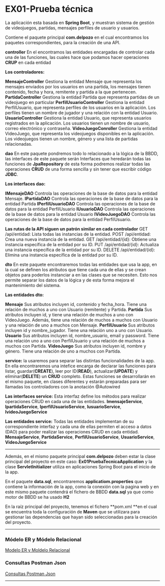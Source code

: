 # EX01-Prueba técnica

La aplicación esta basada en **Spring Boot**, y muestran sistema de gestión de videojuegos, partidas, mensajes perfiles de usuario y usuarios. 

Contiene el paquete principal **com.delpozo** en el cual encontramos los paquetes correspondientes, para la creación de una API.

**controller**
En el encontramos las entidades encargadas de controlar cada una de las funciones, las cuales hace que podamos hacer operaciones **CRUP** en cada entidad

**Los controladores:**

**MensajeController**
Gestiona la entidad Mensaje que representa los mensajes enviados por los usuarios en una partida, los mensajes tienen contenido, fecha y hora, remitente
y partida a la que pertenecen.
**PartidaController**
Gestiona la entidad Partida que representa partidas de un videojuego en particular
**PerfilUsuarioController**
Gestiona la entidad PerfilUsuario, que representa perfiles de los usuarios en la aplicación. Los perfiles tienen un nombre de jugador y una relación con la entidad Usuario.
**UsuarioController**
Gestiona la entidad Usuario, que representa usuarios registrados en la aplicación. Los usuarios tienen un nombre de usuario, correo electrónico y contraseña.
**VideoJuegoConroller**
Gestiona la entidad VideoJuego, que representa los videojuegos disponibles en la aplicación. Los videojuegos tienen un nombre, género y una lista de partidas relacionadas.
  
**dao** 
En este paquete pondremos todo lo relacionado a la lógica de la BBDD, las interfaces de este paquete serán Interfaces que heredarán todas las funciones de **JpaRepository** de esta forma podremos realizar todas las operaciones **CRUD** de una forma sencilla y sin tener que escribir código **JDBC**.

**Los interfaces dao:**

 **IMensajeDAO**
Controla las operaciones de la base de datos para la entidad Mensaje.
**IPartidaDAO**
Controla las operaciones de la base de datos para la entidad Partida
**IPerfilUsuarioDAO**
Controla las operaciones de la base de datos para la entidad PerfilUsuario
**IUsuarioDAO**
Controla las operaciones de la base de datos para la entidad Usuario
**IVideoJuegoDAO**
Controla las operaciones de la base de datos para la entidad PerfilUsuario.

**Las rutas de la API siguen un patrón similar en cada controlador**
GET /api/entidad:				Lista todas las instancias de la entidad.
POST /api/entidad:				Crea una nueva instancia de la entidad.
GET /api/entidad/{id}: 			Obtiene una instancia específica de la entidad por su ID.
PUT /api/entidad/{id}: 			Actualiza una instancia específica de la entidad por su ID.
DELETE /api/entidad/{id}: 		Elimina una instancia específica de la entidad por su ID.
  
**dto** 
En este paquete encontraremos todas las entidades que usa la app, en la cual se definen los atributos que tiene cada una de ellas y se crean objetos para poderlos instanciar a en las clases que se necesiten. Esto nos permite separar los datos de la lógica y de esta forma mejora el mantenimiento del sistema.

**Las entidades dto:**

**Mensaje**
Sus atributos incluyen id, contenido y fecha_hora. Tiene una relación de muchos a uno con Usuario (remitente) y Partida. 
**Partida**
Sus atributos incluyen id, y tiene una relación de muchos a uno con VideoJuego. Además, tiene una relación de muchos a muchos con Usuario y una relación de uno a muchos con Mensaje. 
**PerfilUsuario**
Sus atributos incluyen id y nombre_jugador. Tiene una relación uno a uno con Usuario.
**Usuario**
Sus atributos incluyen id, nombre_usuario, email y password. Tiene una relación uno a uno con PerfilUsuario y una relación de muchos a muchos con Partida.
**VideoJuego**
Sus atributos incluyen id, nombre y género. Tiene una relación de uno a muchos con Partida.

**service:**
la usaremos para separar las distintas funcionalidades de la app. En ella encontraremos una intefice encarga de declarar las funciones para listar, guardar(**CREATE**), leer por ID(**READ**), actualizar(**UPDATE**) y eliminar(**DELETE**) un **CRUD** completo.
Estas funciones se desarrollarán en el mismo paquete, en clases diferentes y estarán preparadas para ser llamadas los controladores con la anotación @Autowired

**Las interfaces service:**
Esta interfaz define los métodos para realizar operaciones CRUD en cada una de las entidades.
**ImensajeService**, **IpartidaService**, **IperfilUsuarioService**, **IusuarioService**, **IvideoJuegoService**

**Las entidades service:**
Todas las entidades implementan de su correspondiente interfaz y cada una de ellas permiten el acceso a datos (DAO) para poder realizar las operaciones CRUD en cada entidad.
**MensajeService**, **PartidaService**, **PerfilUsuarioService**, **UsuarioService**, **VideoJuegoService**

------------
Además, en el mismo paquete principal **com.delpozo** deben estar la clase principal del proyecto en este caso: **Ex01PruebaTecnicaApplication** y la clase **ServletInitializer** utiliza en aplicaciones Spring Boot para el inicio de la app.

En el paquete **data.sql**, encontraremos **applicatiom.properties** que contiene la información de la app, como la conexión con la pagina web y en este mismo paquete contendrá el fichero de BBDD **data.sql** ya que como motor de BBDD se ha usado **H2**

En la raíz principal del proyecto, tenemos el fichero **pom.xml **en el cual se encuentra toda la configuración de **Maven** que se utilizara para gestionar las dependencias que hayan sido seleccionadas para la creación del proyecto.

------------
### Módelo ER y Módelo Relacional
[Modelo ER y Moldelo Relacional](https://github.com/AlbertoDPH/adph-tsystems-ex01/blob/master/EX01_PruebaTecnica.jpg)

### Consultas Postman Json
[Consultas Postman Json](https://github.com/AlbertoDPH/adph-tsystems-ex01/blob/master/Consultas%20postman%20EX01.postman_collection.json "Consultas Postman Json")


------------
